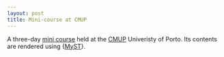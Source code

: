 ```yaml
---
layout: post
title: Mini-course at CMUP
---
```


A three-day [mini course](https://numerical-semigroups.github.io/mini-course-porto/) held at the [CMUP](https://www.cmup.pt/) Univeristy of Porto. Its contents are rendered using {[MyST](https://mystmd.org/)}.